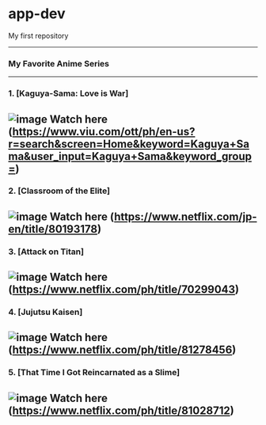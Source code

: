 # app-dev
My first repository

--- 
### My Favorite Anime Series
---
### 1. [Kaguya-Sama: Love is War]
![image](https://m.media-amazon.com/images/M/MV5BYjEwNjEwYzgtZGZkMy00MTBjLTg2MmYtNDk0MzY2NmU0MmNiXkEyXkFqcGdeQXVyMzgxODM4NjM@._V1_FMjpg_UX1000_.jpg)
Watch here (https://www.viu.com/ott/ph/en-us?r=search&screen=Home&keyword=Kaguya+Sama&user_input=Kaguya+Sama&keyword_group=)
---
### 2. [Classroom of the Elite]
![image](https://i.pinimg.com/originals/7d/4b/1b/7d4b1bd31b316c272d14f8215fd762e7.png)
Watch here (https://www.netflix.com/jp-en/title/80193178)
---
### 3. [Attack on Titan]
![image](https://static.wikia.nocookie.net/shingekinokyojin/images/d/d8/Attack_on_Titan_Season_1.jpg/revision/latest/scale-to-width-down/1200?cb=20211005182832)
Watch here (https://www.netflix.com/ph/title/70299043)
---
### 4. [Jujutsu Kaisen]
![image](https://images-cdn.ubuy.co.id/1155HLWU-japan-anime-manga-poster-jujutsu.jpg)
Watch here (https://www.netflix.com/ph/title/81278456)
---
### 5. [That Time I Got Reincarnated as a Slime]
![image](https://static.wikia.nocookie.net/tensei-shitara-slime-datta-ken/images/d/db/Promo_visual.jpg/revision/latest?cb=20190603084236)
Watch here (https://www.netflix.com/ph/title/81028712)
---
